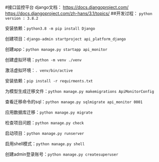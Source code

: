#接口监控平台
django文档：
https://docs.djangoproject.com/
https://docs.djangoproject.com/zh-hans/3.1/topics/
##开发过程：
`python version : 3.8.2`

安装依赖：`python3.8 -m pip install Django`

创建项目：`django-admin startproject api_platform_django`

创建app：`python manage.py startapp api_monitor`

创建虚拟环境：`python -m venv ./venv`

激活虚拟环境：`. venv/bin/active`

安装依赖：`pip install -r requirments.txt`

为模型生成迁移文件：`python manage.py makemigrations ApiMonitorConfig`

查看迁移命令的sql：`python manage.py sqlmigrate api_monitor 0001`

应用数据库迁移：`python manage.py migrate`

检查项目问题：`python manage.py check`

启动项目：`python manage.py runserver`

启用shell模式：`python manage.py shell`

创建admin登录账号：`python manage.py createsuperuser`
